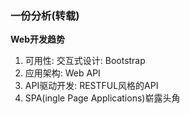 ### 一份分析(转载) ###

__Web开发趋势__
1. 可用性: 交互式设计: Bootstrap 
2. 应用架构: Web API
3. API驱动开发: RESTFUL风格的API
4. SPA(ingle Page Applications)崭露头角

